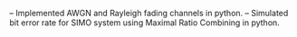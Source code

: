 – Implemented AWGN and Rayleigh fading channels in python.
– Simulated bit error rate for SIMO system using Maximal Ratio Combining in python.
